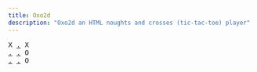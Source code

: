 ```yaml
---
title: Oxo2d 
description: "Oxo2d an HTML noughts and crosses (tic-tac-toe) player"
---
```


<pre class="oxo2d">
X <a href="../3a/">.</a> X
<a href="../5o/">.</a> <a href="../6c/">.</a> O
<a href="../77/">.</a> <a href="../79/">.</a> O
</pre>
